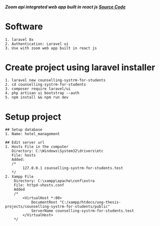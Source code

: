 ##### Zoom api integrated web app built in react js [Source Code](https://github.com/matakltm-code/zoom-web-app-for-counselling-system-for-students)
# Software
    1. laravel 8x
    2. Authentication: Laravel ui
    3. Use with zoom web app built in react js

# Create project using laravel installer
    1. laravel new counselling-systrm-for-students
    2. cd counselling-systrm-for-students
    3. composer require laravel/ui
    4. php artisan ui bootstrap --auth
    5. npm install && npm run dev
# Setup project
    ## Setup database
    1. Name: hotel_management

    ## Edit server url
    1. Hosts File in the computer
       Directory: C:\Windows\System32\drivers\etc
       File: hosts
       Added: 
       /*
            127.0.0.1 counselling-systrm-for-students.test
       */
    2. Xampp File
        Directory: C:\xampp\apache\conf\extra
        File: httpd-vhosts.conf
        Added
        /*
            <VirtualHost *:80>
                DocumentRoot "C:/xampp/htdocs/uog-thesis-projects/counselling-systrm-for-students/public"
                ServerName counselling-systrm-for-students.test
            </VirtualHost>
        */
